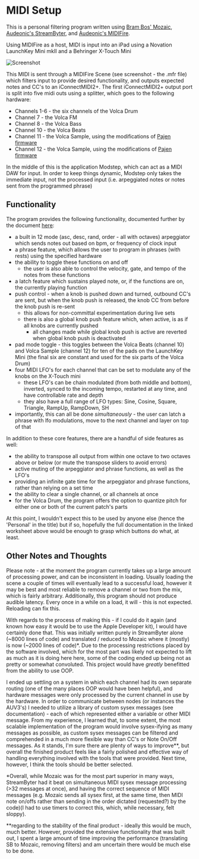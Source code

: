 # MIDI Setup

This is a personal filtering program written using [Bram Bos' Mozaic](https://ruismaker.com/mozaic/), [Audeonic's StreamByter](https://audeonic.com/streambyter/), and [Audeonic's MIDIFire](https://audeonic.com/midifire/).

Using MIDIFire as a host, MIDI is input into an iPad using a Novation LaunchKey Mini mkII and a Behringer X-Touch Mini

![Screenshot](https://github.com/ben-tilden/personalMIDISetup/blob/master/documentation/IMG_0043.PNG)

This MIDI is sent through a MIDIFire Scene (see screenshot - the .mfr file) which filters input to provide desired functionality, and outputs expected notes and CC's to an iConnectMIDI2+. The first iConnectMIDI2+ output port is split into five midi outs using a splitter, which goes to the following hardware:
* Channels 1-6 - the six channels of the Volca Drum
* Channel 7 - the Volca FM
* Channel 8 - the Volca Bass
* Channel 10 - the Volca Beats
* Channel 11 - the Volca Sample, using the modifications of [Pajen firmware](https://ranzee.com/volca-sample-unofficial-firmware/)
* Channel 12 - the Volca Sample, using the modifications of [Pajen firmware](https://ranzee.com/volca-sample-unofficial-firmware/)

In the middle of this is the application Modstep, which can act as a MIDI DAW for input. In order to keep things dynamic, Modstep only takes the immediate input, not the processed input (i.e. arpeggiated notes or notes sent from the programmed phrase)

## Functionality

The program provides the following functionality, documented further by the document [here](https://docs.google.com/spreadsheets/d/1m3_4BjN57dsS56sorsvP24aNKYUUQdjAftF5MF5CxXU/edit?usp=sharing):

* a built in 12 mode (asc, desc, rand, order - all with octaves) arpeggiator which sends notes out based on bpm, or frequency of clock input
* a phrase feature, which allows the user to program in phrases (with rests) using the specified hardware
* the ability to toggle these functions on and off
  * the user is also able to control the velocity, gate, and tempo of the notes from these functions
* a latch feature which sustains played note, or, if the functions are on, the currently playing function
* push control - when a knob is pushed down and turned, outbound CC's are sent, but when the knob push is released, the knob CC from before the knob push is re-sent
  * this allows for non-committal experimentation during live sets
  * there is also a global knob push feature which, when active, is as if all knobs are currently pushed
    * all changes made while global knob push is active are reverted when global knob push is deactivated
* pad mode toggle - this toggles between the Volca Beats (channel 10) and Volca Sample (channel 12) for ten of the pads on the LaunchKey Mini (the final six are constant and used for the six parts of the Volca Drum)
* four MIDI LFO's for each channel that can be set to modulate any of the knobs on the X-Touch mini
  * these LFO's can be chain modulated (from both middle and bottom), inverted, synced to the incoming tempo, restarted at any time, and have controllable rate and depth
  * they also have a full range of LFO types: Sine, Cosine, Square, Triangle, RampUp, RampDown, SH
* importantly, this can all be done *simultaneously* - the user can latch a phrase with lfo modulations, move to the next channel and layer on top of that

In addition to these core features, there are a handful of side features as well:

* the ability to transpose all output from within one octave to two octaves above or below (or mute the transpose sliders to avoid errors)
* active muting of the arpeggiator and phrase functions, as well as the LFO's
* providing an infinite gate time for the arpeggiator and phrase functions, rather than relying on a set time
* the ability to clear a single channel, or all channels at once
* for the Volca Drum, the program offers the option to quantize pitch for either one or both of the current patch's parts

At this point, I wouldn't expect this to be used by anyone else (hence the 'Personal' in the title) but if so, hopefully the full documentation in the linked worksheet above would be enough to grasp which buttons do what, at least.

## Other Notes and Thoughts

Please note - at the moment the program currently takes up a large amount of processing power, and can be inconsistent in loading.
Usually loading the scene a couple of times will eventually lead to a successful load, however it may be best and most reliable to remove a channel or two from the mix, which is fairly arbitrary.
Additionally, this program should not produce audible latency. Every once in a while on a load, it will - this is not expected.
Reloading can fix this.

With regards to the process of making this - if I could do it again (and known how easy it would be to use the Apple Developer kit), I would have certainly done that. This was initially written purely in StreamByter alone (~8000 lines of code) and translated / reduced to Mozaic where it (mostly) is now (~2000 lines of code)\*. Due to the processing restrictions placed by the software involved, which for the most part was likely not expected to lift as much as it is doing here here, some of the coding ended up being not as pretty or somewhat convoluted. This project would have *greatly* benefitted from the ability to use OOP.

I ended up settling on a system in which each channel had its own separate routing (one of the many places OOP would have been helpful), and hardware messages were only processed by the current channel in use by the hardware. In order to communicate between nodes (or instances the AUV3's) I needed to utilize a library of custom sysex messages (see documentation) - each of which represented either a variable or other MIDI message. From my experience, I learned that, to some extent, the most scalable implementation of the program would involve sysex-ifying as many messages as possible, as custom sysex messages can be filtered and comprehended in a much more flexible way than CC's or Note On/Off messages. As it stands, I'm sure there are plenty of ways to improve\*\*, but overall the finished product feels like a fairly polished and effective way of handling everything involved with the tools that were provided. Next time, however, I think the tools should be better selected.

\*Overall, while Mozaic was for the most part superior in many ways, StreamByter had it beat on simultaneous MIDI sysex message processing (>32 messages at once), and having the correct sequence of MIDI messages (e.g. Mozaic sends all sysex first, at the same time, then MIDI note on/offs rather than sending in the order dictated (requested?) by the code)(I had to use timers to correct this, which, while necessary, felt sloppy).

\*\*regarding to the stability of the final product - ideally this would be much, much better. However, provided the extensive functionality that was built out, I spent a large amount of time improving the performance (translating SB to Mozaic, removing filters) and am uncertain there would be much else to be done.
